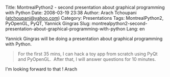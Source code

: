Title: MontrealPython2 - second presentation about graphical programming with Python
Date: 2008-03-19 23:38
Author: Arach Tchoupani (atchoupani@yahoo.com)
Category: Presentations
Tags: MontrealPython2, PyOpenGL, PyQT, Yannick Gingras
Slug: montrealpython2-second-presentation-about-graphical-programming-with-python
Lang: en

Yannick Gingras will be doing a presentation about graphical programming
with Python.

> For the first 35 mins, I can hack a toy app from scratch using PyQt
> and PyOpenGL.  After that, I will answer questions for 10 minutes.

I'm looking forward to that ! Arach
